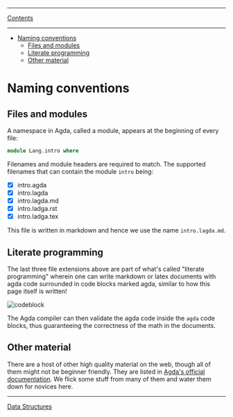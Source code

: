 ****
[Contents](contents.html)

<!-- START doctoc generated TOC please keep comment here to allow auto update -->
<!-- DON'T EDIT THIS SECTION, INSTEAD RE-RUN doctoc TO UPDATE -->
****

- [Naming conventions](#naming-conventions)
  - [Files and modules](#files-and-modules)
  - [Literate programming](#literate-programming)
  - [Other material](#other-material)

<!-- END doctoc generated TOC please keep comment here to allow auto update -->


# Naming conventions

## Files and modules

A namespace in Agda, called a module, appears at the beginning of every file:

```agda
module Lang.intro where
```

Filenames and module headers are required to match. The supported filenames that can contain the module `intro` being:

- [x] intro.agda
- [x] intro.lagda
- [x] intro.lagda.md
- [x] intro.ladga.rst
- [x] intro.ladga.tex

This file is written in markdown and hence we use the name `intro.lagda.md`.

## Literate programming

The last three file extensions above are part of what's called "literate programming" wherein one can write markdown or latex documents with agda code surrounded in code blocks marked agda, similar to how this page itself is written!

![codeblock](./codeblock.png)

The Agda compiler can then validate the agda code inside the `agda` code blocks, thus guaranteeing the correctness of the math in the documents.

## Other material

There are a host of other high quality material on the web, though all of them might not be beginner friendly. They are listed in [Agda's official documentation](https://my-agda.readthedocs.io/en/latest/getting-started/tutorial-list.html). We flick some stuff from many of them and water them down for novices here.

****
[Data Structures](./Lang.dataStructures.html)
